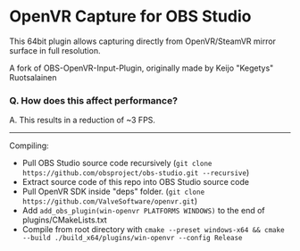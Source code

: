 # OpenVR Capture for OBS Studio

This 64bit plugin allows capturing directly from OpenVR/SteamVR mirror surface in full resolution.

A fork of OBS-OpenVR-Input-Plugin, originally made by Keijo "Kegetys" Ruotsalainen

### Q. How does this affect performance?
A. This results in a reduction of ~3 FPS.

---------

Compiling:
- Pull OBS Studio source code recursively (`git clone https://github.com/obsproject/obs-studio.git --recursive`)
- Extract source code of this repo into OBS Studio source code
- Pull OpenVR SDK inside "deps" folder. (`git clone https://github.com/ValveSoftware/openvr.git`)
- Add `add_obs_plugin(win-openvr PLATFORMS WINDOWS)` to the end of plugins/CMakeLists.txt
- Compile from root directory with `cmake --preset windows-x64 && cmake --build ./build_x64/plugins/win-openvr --config Release`